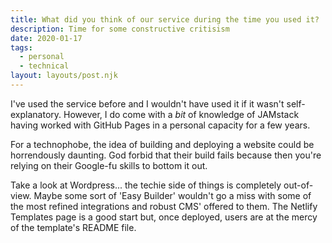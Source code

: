 ```yaml
---
title: What did you think of our service during the time you used it?
description: Time for some constructive critisism
date: 2020-01-17
tags:
  - personal
  - technical
layout: layouts/post.njk
---
```

I've used the service before and I wouldn't have used it if it wasn't self-explanatory. However, I do come with a _bit_ of knowledge of JAMstack having worked with GitHub Pages in a personal capacity for a few years.

For a technophobe, the idea of building and deploying a website could be horrendously daunting. God forbid that their build fails because then you're relying on their Google-fu skills to bottom it out.

Take a look at Wordpress... the techie side of things is completely out-of-view. Maybe some sort of 'Easy Builder' wouldn't go a miss with some of the most refined integrations and robust CMS' offered to them. The Netlify Templates page is a good start but, once deployed, users are at the mercy of the template's README file.